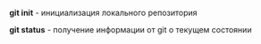**git init** - инициализация локального репозитория

**git status** - получение информации от git о текущем состоянии